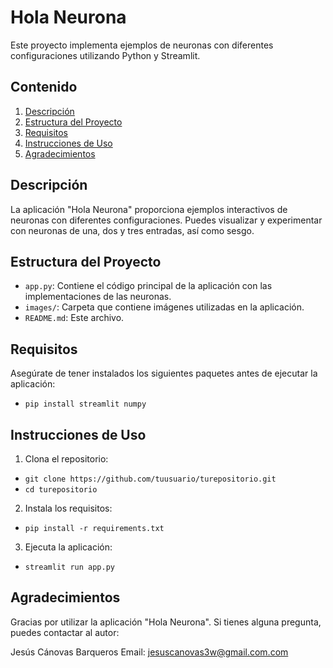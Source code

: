 # Hola Neurona

Este proyecto implementa ejemplos de neuronas con diferentes configuraciones utilizando Python y Streamlit.

## Contenido

1. [Descripción](#descripción)
2. [Estructura del Proyecto](#estructura-del-proyecto)
3. [Requisitos](#requisitos)
4. [Instrucciones de Uso](#instrucciones-de-uso)
5. [Agradecimientos](#agradecimientos)

## Descripción

La aplicación "Hola Neurona" proporciona ejemplos interactivos de neuronas con diferentes configuraciones. Puedes visualizar y experimentar con neuronas de una, dos y tres entradas, así como sesgo.

## Estructura del Proyecto

- `app.py`: Contiene el código principal de la aplicación con las implementaciones de las neuronas.
- `images/`: Carpeta que contiene imágenes utilizadas en la aplicación.
- `README.md`: Este archivo.

## Requisitos

Asegúrate de tener instalados los siguientes paquetes antes de ejecutar la aplicación:

- `pip install streamlit numpy`

## Instrucciones de Uso

1. Clona el repositorio:

- `git clone https://github.com/tuusuario/turepositorio.git`
- `cd turepositorio`

2. Instala los requisitos:
- `pip install -r requirements.txt`

3. Ejecuta la aplicación:
- `streamlit run app.py`

## Agradecimientos

Gracias por utilizar la aplicación "Hola Neurona". Si tienes alguna pregunta, puedes contactar al autor:


Jesús Cánovas Barqueros
Email: jesuscanovas3w@gmail.com.com





